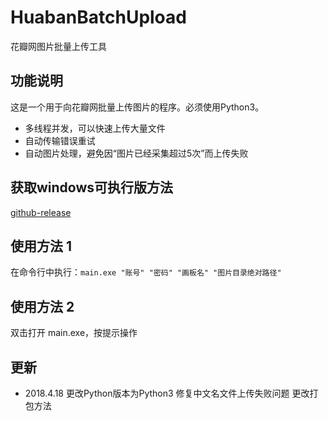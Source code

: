 # HuabanBatchUpload
花瓣网图片批量上传工具

## 功能说明
这是一个用于向花瓣网批量上传图片的程序。必须使用Python3。
+ 多线程并发，可以快速上传大量文件
+ 自动传输错误重试
+ 自动图片处理，避免因“图片已经采集超过5次”而上传失败

## 获取windows可执行版方法
[github-release](https://github.com/Pingze-github/HuabanBatchUpload/releases)

## 使用方法 1
在命令行中执行：`main.exe "账号" "密码" "画板名" "图片目录绝对路径"`

## 使用方法 2
双击打开 main.exe，按提示操作

## 更新
+ 2018.4.18
更改Python版本为Python3
修复中文名文件上传失败问题
更改打包方法

